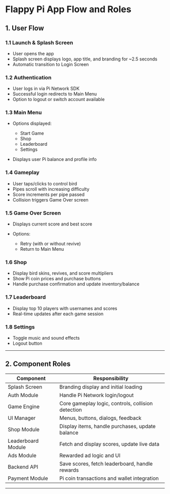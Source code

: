 # Flappy Pi App Flow and Roles

## 1. User Flow

### 1.1 Launch & Splash Screen

* User opens the app
* Splash screen displays logo, app title, and branding for \~2.5 seconds
* Automatic transition to Login Screen

### 1.2 Authentication

* User logs in via Pi Network SDK
* Successful login redirects to Main Menu
* Option to logout or switch account available

### 1.3 Main Menu

* Options displayed:

  * Start Game
  * Shop
  * Leaderboard
  * Settings
* Displays user Pi balance and profile info

### 1.4 Gameplay

* User taps/clicks to control bird
* Pipes scroll with increasing difficulty
* Score increments per pipe passed
* Collision triggers Game Over screen

### 1.5 Game Over Screen

* Displays current score and best score
* Options:

  * Retry (with or without revive)
  * Return to Main Menu

### 1.6 Shop

* Display bird skins, revives, and score multipliers
* Show Pi coin prices and purchase buttons
* Handle purchase confirmation and update inventory/balance

### 1.7 Leaderboard

* Display top 10 players with usernames and scores
* Real-time updates after each game session

### 1.8 Settings

* Toggle music and sound effects
* Logout button

---

## 2. Component Roles

| Component          | Responsibility                                     |
| ------------------ | -------------------------------------------------- |
| Splash Screen      | Branding display and initial loading               |
| Auth Module        | Handle Pi Network login/logout                     |
| Game Engine        | Core gameplay logic, controls, collision detection |
| UI Manager         | Menus, buttons, dialogs, feedback                  |
| Shop Module        | Display items, handle purchases, update balance    |
| Leaderboard Module | Fetch and display scores, update live data         |
| Ads Module         | Rewarded ad logic and UI                           |
| Backend API        | Save scores, fetch leaderboard, handle rewards     |
| Payment Module     | Pi coin transactions and wallet integration        |

---

